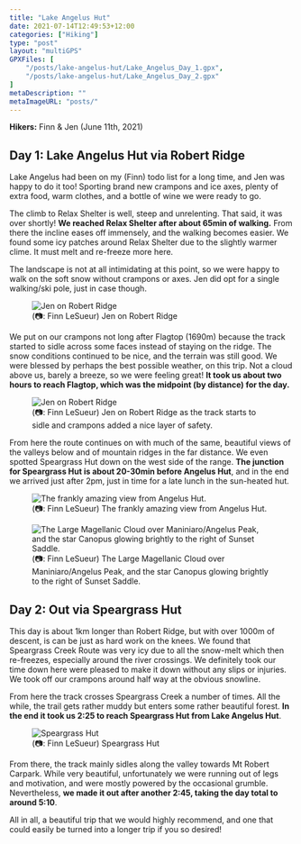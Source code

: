 ```yaml
---
title: "Lake Angelus Hut"
date: 2021-07-14T12:49:53+12:00
categories: ["Hiking"]
type: "post"
layout: "multiGPS"
GPXFiles: [
    "/posts/lake-angelus-hut/Lake_Angelus_Day_1.gpx",
    "/posts/lake-angelus-hut/Lake_Angelus_Day_2.gpx"
]
metaDescription: ""
metaImageURL: "posts/"
---
```


__Hikers:__ Finn & Jen (June 11th, 2021)

## Day 1: Lake Angelus Hut via Robert Ridge

<div id="Lake_Angelus_Day_1"></div>

Lake Angelus had been on my (Finn) todo list for a long time, and Jen was happy to do it too! Sporting brand new crampons and ice axes, plenty of extra food, warm clothes, and a bottle of wine we were ready to go.

The climb to Relax Shelter is well, steep and unrelenting. That said, it was over shortly! __We reached Relax Shelter after about 65min of walking.__ From there the incline eases off immensely, and the walking becomes easier. We found some icy patches around Relax Shelter due to the slightly warmer clime. It must melt and re-freeze more here.

<!--more-->

The landscape is not at all intimidating at this point, so we were happy to walk on the soft snow without crampons or axes. Jen did opt for a single walking/ski pole, just in case though.

<figure>
  <img src="/posts/lake-angelus-hut/IMG_6196.jpeg" alt="Jen on Robert Ridge"/>
  <figcaption>(📷: Finn LeSueur) Jen on Robert Ridge</figcaption>
</figure>

We put on our crampons not long after Flagtop (1690m) because the track started to sidle across some faces instead of staying on the ridge. The snow conditions continued to be nice, and the terrain was still good. We were blessed by perhaps the best possible weather, on this trip. Not a cloud above us, barely a breeze, so we were feeling great! __It took us about two hours to reach Flagtop, which was the midpoint (by distance) for the day.__

<figure>
  <img src="/posts/lake-angelus-hut/IMG_6203.jpeg" alt="Jen on Robert Ridge"/>
  <figcaption>(📷: Finn LeSueur) Jen on Robert Ridge as the track starts to sidle and crampons added a nice layer of safety.</figcaption>
</figure>

From here the route continues on with much of the same, beautiful views of the valleys below and of mountain ridges in the far distance. We even spotted Speargrass Hut down on the west side of the range. __The junction for Speargrass Hut is about 20-30min before Angelus Hut__, and in the end we arrived just after 2pm, just in time for a late lunch in the sun-heated hut.

<figure>
  <img src="/posts/lake-angelus-hut/IMG_2561.jpeg" alt="The frankly amazing view from Angelus Hut."/>
  <figcaption>(📷: Finn LeSueur) The frankly amazing view from Angelus Hut.</figcaption>
</figure>

<figure>
  <img src="/posts/lake-angelus-hut/IMG_6236.jpeg" alt="The Large Magellanic Cloud over Maniniaro/Angelus Peak, and the star Canopus glowing brightly to the right of Sunset Saddle."/>
  <figcaption>(📷: Finn LeSueur) The Large Magellanic Cloud over Maniniaro/Angelus Peak, and the star Canopus glowing brightly to the right of Sunset Saddle.</figcaption>
</figure>

## Day 2: Out via Speargrass Hut

<div id="Lake_Angelus_Day_2"></div>

This day is about 1km longer than Robert Ridge, but with over 1000m of descent, is can be just as hard work on the knees. We found that Speargrass Creek Route was very icy due to all the snow-melt which then re-freezes, especially around the river crossings. We definitely took our time down here were pleased to make it down without any slips or injuries. We took off our crampons around half way at the obvious snowline.

From here the track crosses Speargrass Creek a number of times. All the while, the trail gets rather muddy but enters some rather beautiful forest. __In the end it took us 2:25 to reach Speargrass Hut from Lake Angelus Hut__. 

<figure>
  <img src="/posts/lake-angelus-hut/IMG_2599.jpeg" alt="Speargrass Hut"/>
  <figcaption>(📷: Finn LeSueur) Speargrass Hut</figcaption>
</figure>

From there, the track mainly sidles along the valley towards Mt Robert Carpark. While very beautiful, unfortunately we were running out of legs and motivation, and were mostly powered by the occasional grumble. Nevertheless, __we made it out after another 2:45, taking the day total to around 5:10__.

All in all, a beautiful trip that we would highly recommend, and one that could easily be turned into a longer trip if you so desired!
